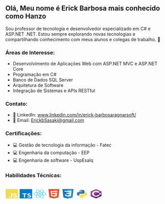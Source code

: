## Olá, Meu nome é Erick Barbosa mais conhecido como Hanzo

Sou professor de tecnologia e desenvolvedor especializado em C# e ASP.NET .NET. Estou sempre explorando novas tecnologias e compartilhando conhecimento com meus alunos e colegas de trabalho. 🚀

### Áreas de Interesse:
- Desenvolvimento de Aplicações Web com ASP.NET MVC e ASP.NET Core
- Programação em C#
- Banco de Dados SQL Server
- Arquitetura de Software
- Integração de Sistemas e APIs RESTful

### Contato:
- 💼 LinkedIn:  www.linkedin.com/in/erick-barbosaragnarsoft/
- 📧 Email:     ErickbSasaki@gmail.com

### Certificações:
- 💻 Gestão de tecnologia da informação - Fatec
- 💻 Engenharia da computação           - EEP
- 💻 Engenharia de software             - UspEsalq

### Habilidades Técnicas:
<div style="display: inline_block"><br>
  <img align="center" alt="Rafa-Js" height="30" width="40" src="https://raw.githubusercontent.com/devicons/devicon/master/icons/javascript/javascript-plain.svg">
  <img align="center" alt="Rafa-Ts" height="30" width="40" src="https://raw.githubusercontent.com/devicons/devicon/master/icons/typescript/typescript-plain.svg">
  <img align="center" alt="Rafa-React" height="30" width="40" src="https://raw.githubusercontent.com/devicons/devicon/master/icons/react/react-original.svg">
  <img align="center" alt="Rafa-HTML" height="30" width="40" src="https://raw.githubusercontent.com/devicons/devicon/master/icons/html5/html5-original.svg">
  <img align="center" alt="Rafa-CSS" height="30" width="40" src="https://raw.githubusercontent.com/devicons/devicon/master/icons/css3/css3-original.svg">
  <img align="center" alt="Rafa-Python" height="30" width="40" src="https://raw.githubusercontent.com/devicons/devicon/master/icons/python/python-original.svg">
  <img align="center" alt="Rafa-Csharp" height="30" width="40" src="https://raw.githubusercontent.com/devicons/devicon/master/icons/csharp/csharp-original.svg">
</div>
